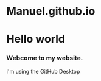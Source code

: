 # Manuel.github.io
<!DOCTYPE html>
<html>
<head>
<title>Index</title>
</head>
<body>
<h1>Hello world</h1>
<h3>Webcome to my website.</h3>
<p>I'm using the GitHub Desktop</p>

</body>
</html>
